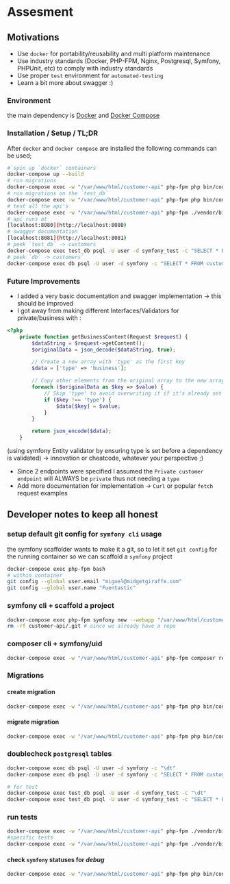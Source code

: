 # Assesment

## Motivations

- Use `docker` for portability/reusability and multi platform maintenance
- Use industry standards (Docker, PHP-FPM, Nginx, Postgresql, Symfony, PHPUnit, etc) to comply with industry standards
- Use proper `test` environment for `automated-testing`
- Learn a bit more about swagger :)

### Environment

the main dependency is [Docker](https://www.docker.com/) and [Docker Compose](https://docs.docker.com/compose/)

### Installation / Setup / TL;DR

After `docker` and `docker compose` are installed the following commands can be used;

```sh
# spin up `docker` containers
docker-compose up --build
# run migrations
docker-compose exec -w "/var/www/html/customer-api" php-fpm php bin/console doctrine:migrations:migrate
# run migrations on the `test_db`
docker-compose exec -w "/var/www/html/customer-api" php-fpm php bin/console doctrine:migrations:migrate --env test
# test all the api's
docker-compose exec -w "/var/www/html/customer-api" php-fpm ./vendor/bin/phpunit
# api runs at
[localhost:8080](http://localhost:8080)
# swagger documentation
[localhost:8081](http://localhost:8081)
# peek `test_db` -> customers
docker-compose exec test_db psql -U user -d symfony_test -c "SELECT * FROM customers;"
# peek `db` -> customers`
docker-compose exec db psql -U user -d symfony -c "SELECT * FROM customers;"
```

### Future Improvements

- I added a very basic documentation and swagger implementation -> this should be improved
- I got away from making different Interfaces/Validators for private/business with :

```php
<?php
    private function getBusinessContent(Request $request) {
        $dataString = $request->getContent();
        $originalData = json_decode($dataString, true);

        // Create a new array with 'type' as the first key
        $data = ['type' => 'business'];

        // Copy other elements from the original array to the new array
        foreach ($originalData as $key => $value) {
            // Skip 'type' to avoid overwriting it if it's already set in original data
            if ($key !== 'type') {
                $data[$key] = $value;
            }
        }

        return json_encode($data);
    }
```

(using symfony Entity validator by ensuring type is set before a dependency is validated) -> innovation or cheatcode, whatever your perspective ;)

- Since 2 endpoints were specified I assumed the `Private customer endpoint` will ALWAYS be `private` thus not needing a `type`
- Add more documentation for implementation -> `Curl` or popular `fetch` request examples

## Developer notes to keep all honest

### setup default git config for `symfony cli` usage

the symfony scaffolder wants to make it a git, so to let it set `git config` for the running container so we can scaffold a `symfony` project

```sh
docker-compose exec php-fpm bash
# within container
git config --global user.email "miguel@midgetgiraffe.com"
git config --global user.name "Fuentastic"
```

### symfony cli + scaffold a project

```sh
docker-compose exec php-fpm symfony new --webapp "/var/www/html/customer-api"
rm -rf customer-api/.git # since we already have a repo
```

### composer cli + symfony/uid

```sh
docker-compose exec -w "/var/www/html/customer-api" php-fpm composer require symfony/uid

```

### Migrations

#### create migration

```sh
docker-compose exec -w "/var/www/html/customer-api" php-fpm php bin/console doctrine:migrations:diff
```

#### migrate migration

```sh
docker-compose exec -w "/var/www/html/customer-api" php-fpm php bin/console doctrine:migrations:migrate
```

### doublecheck `postgresql` tables

```sh
docker-compose exec db psql -U user -d symfony -c "\dt"
docker-compose exec db psql -U user -d symfony -c "SELECT * FROM customers;"

# for test
docker-compose exec test_db psql -U user -d symfony_test -c "\dt"
docker-compose exec test_db psql -U user -d symfony_test -c "SELECT * FROM customers;"
```

### run tests

```sh
docker-compose exec -w "/var/www/html/customer-api" php-fpm ./vendor/bin/phpunit
#specific tests
docker-compose exec -w "/var/www/html/customer-api" php-fpm ./vendor/bin/phpunit --filter testFailCreatePrivateCustomer

```

#### check `symfony` statuses for _debug_

```sh
docker-compose exec -w "/var/www/html/customer-api" php-fpm php bin/console debug:router | grep doc
```
